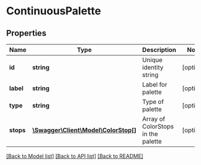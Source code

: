 # ContinuousPalette

## Properties
Name | Type | Description | Notes
------------ | ------------- | ------------- | -------------
**id** | **string** | Unique identity string | [optional] 
**label** | **string** | Label for palette | [optional] 
**type** | **string** | Type of palette | [optional] 
**stops** | [**\Swagger\Client\Model\ColorStop[]**](ColorStop.md) | Array of ColorStops in the palette | [optional] 

[[Back to Model list]](../README.md#documentation-for-models) [[Back to API list]](../README.md#documentation-for-api-endpoints) [[Back to README]](../README.md)


